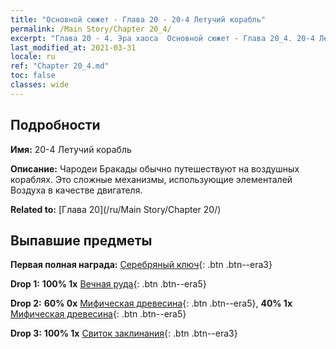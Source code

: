 ```yaml
---
title: "Основной сюжет - Глава 20 - 20-4 Летучий корабль"
permalink: /Main Story/Chapter 20_4/
excerpt: "Глава 20 - 4. Эра хаоса  Основной сюжет - Глава 20_4. 20-4 Летучий корабль"
last_modified_at: 2021-03-31
locale: ru
ref: "Chapter 20_4.md"
toc: false
classes: wide
---
```


## Подробности

 **Имя:** 20-4 Летучий корабль

 **Описание:** Чародеи Бракады обычно путешествуют на воздушных кораблях. Это сложные механизмы, использующие элементалей Воздуха в качестве двигателя.

 **Related to:** [Глава 20](/ru/Main Story/Chapter 20/)

## Выпавшие предметы

 **Первая полная награда:** [Серебряный ключ](/ru/Items/con_693/){: .btn .btn--era3}

 **Drop 1:** **100% 1x** [Вечная руда](/ru/Items/mat_68/){: .btn .btn--era5}

 **Drop 2:** **60% 0x** [Мифическая древесина](/ru/Items/mat_62/){: .btn .btn--era5}, **40% 1x** [Мифическая древесина](/ru/Items/mat_62/){: .btn .btn--era5}

 **Drop 3:** **100% 1x** [Свиток заклинания](/ru/Items/con_694/){: .btn .btn--era3}

